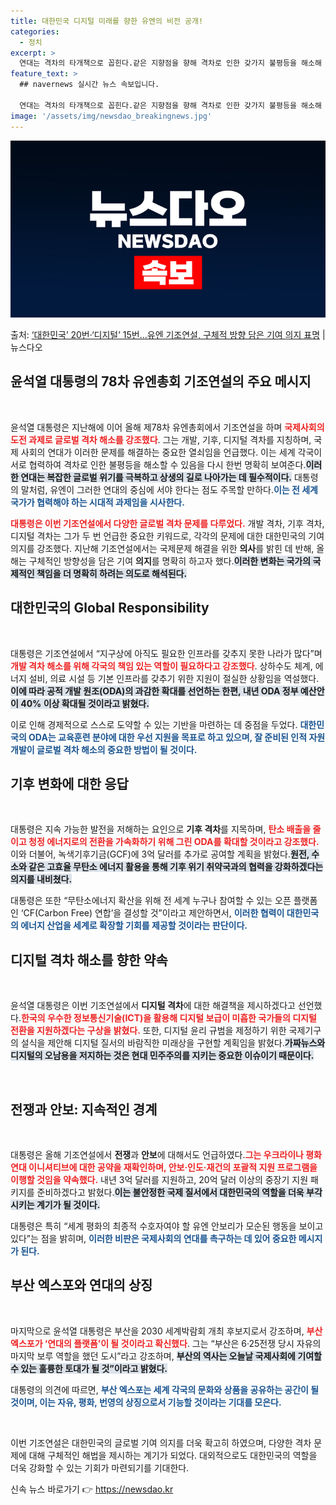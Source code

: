 ```yaml
---
title: 대한민국 디지털 미래를 향한 유엔의 비전 공개!
categories:
  - 정치
excerpt: >
  연대는 격차의 타개책으로 꼽힌다.같은 지향점을 향해 격차로 인한 갖가지 불평등을 해소해 나간다.특히 국가 간…
feature_text: >
  ## navernews 실시간 뉴스 속보입니다.

  연대는 격차의 타개책으로 꼽힌다.같은 지향점을 향해 격차로 인한 갖가지 불평등을 해소해 나간다.특히 국가 간…
image: '/assets/img/newsdao_breakingnews.jpg'
---
```


![뉴스다오 속보](/assets/img/newsdao_breakingnews.jpg)

<p>출처: <a href="https://newsdao.kr/2031" rel="dofollow">‘대한민국’ 20번·‘디지털’ 15번…유엔 기조연설, 구체적 방향 담은 기여 의지 표명</a> | 뉴스다오</p>

<h2 data-ke-size="size26">윤석열 대통령의 78차 유엔총회 기조연설의 주요 메시지</h2>

<p data-ke-size="size16">&nbsp;</p>

윤석열 대통령은 지난해에 이어 올해 제78차 유엔총회에서 기조연설을 하며 <b><span style="color: #ee2323;">국제사회의 도전 과제로 글로벌 격차 해소를 강조했다</span></b>. 그는 개발, 기후, 디지털 격차를 지칭하며, 국제 사회의 연대가 이러한 문제를 해결하는 중요한 열쇠임을 언급했다. 이는 세계 각국이 서로 협력하여 격차로 인한 불평등을 해소할 수 있음을 다시 한번 명확히 보여준다.<b><span style="background-color: #21538527;">이러한 연대는 복잡한 글로벌 위기를 극복하고 상생의 길로 나아가는 데 필수적이다.</span></b> 대통령의 말처럼, 유엔이 그러한 연대의 중심에 서야 한다는 점도 주목할 만하다.<b><span style="color: #1a5490;">이는 전 세계 국가가 협력해야 하는 시대적 과제임을 시사한다.</span></b>

<b><span style="color: #ee2323;">대통령은 이번 기조연설에서 다양한 글로벌 격차 문제를 다루었다.</span></b> 개발 격차, 기후 격차, 디지털 격차는 그가 두 번 언급한 중요한 키워드로, 각각의 문제에 대한 대한민국의 기여 의지를 강조했다. 지난해 기조연설에서는 국제문제 해결을 위한 <b>의사</b>를 밝힌 데 반해, 올해는 구체적인 방향성을 담은 기여 <b>의지</b>를 명확히 하고자 했다.<b><span style="background-color: #21538527;">이러한 변화는 국가의 국제적인 책임을 더 명확히 하려는 의도로 해석된다.</span></b> 

<h2 data-ke-size="size26">대한민국의 Global Responsibility</h2>

<p data-ke-size="size16">&nbsp;</p>

대통령은 기조연설에서 “지구상에 아직도 필요한 인프라를 갖추지 못한 나라가 많다”며 <b><span style="color: #ee2323;">개발 격차 해소를 위해 각국의 책임 있는 역할이 필요하다고 강조했다</span></b>. 상하수도 체계, 에너지 설비, 의료 시설 등 기본 인프라를 갖추기 위한 지원이 절실한 상황임을 역설했다.<b><span style="background-color: #21538527;">이에 따라 공적 개발 원조(ODA)의 과감한 확대를 선언하는 한편, 내년 ODA 정부 예산안이 40% 이상 확대될 것이라고 밝혔다.</span></b> 

이로 인해 경제적으로 스스로 도약할 수 있는 기반을 마련하는 데 중점을 두었다. <b><span style="color: #1a5490;">대한민국의 ODA는 교육훈련 분야에 대한 우선 지원을 목표로 하고 있으며, 잘 준비된 인적 자원 개발이 글로벌 격차 해소의 중요한 방법이 될 것이다.</span></b>

<h2 data-ke-size="size26">기후 변화에 대한 응답</h2>

<p data-ke-size="size16">&nbsp;</p>

대통령은 지속 가능한 발전을 저해하는 요인으로 <b>기후 격차</b>를 지목하며, <b><span style="color: #ee2323;">탄소 배출을 줄이고 청정 에너지로의 전환을 가속화하기 위해 그린 ODA를 확대할 것이라고 강조했다.</span></b> 이와 더불어, 녹색기후기금(GCF)에 3억 달러를 추가로 공여할 계획을 밝혔다.<b><span style="background-color: #21538527;">원전, 수소와 같은 고효율 무탄소 에너지 활용을 통해 기후 위기 취약국과의 협력을 강화하겠다는 의지를 내비쳤다.</span></b> 

대통령은 또한 “무탄소에너지 확산을 위해 전 세계 누구나 참여할 수 있는 오픈 플랫폼인 ‘CF(Carbon Free) 연합’을 결성할 것”이라고 제안하면서, <b><span style="color: #1a5490;">이러한 협력이 대한민국의 에너지 산업을 세계로 확장할 기회를 제공할 것이라는 판단이다.</span></b>

<h2 data-ke-size="size26">디지털 격차 해소를 향한 약속</h2>

<p data-ke-size="size16">&nbsp;</p>

윤석열 대통령은 이번 기조연설에서 <b>디지털 격차</b>에 대한 해결책을 제시하겠다고 선언했다.<b><span style="color: #ee2323;">한국의 우수한 정보통신기술(ICT)을 활용해 디지털 보급이 미흡한 국가들의 디지털 전환을 지원하겠다는 구상을 밝혔다.</span></b> 또한, 디지털 윤리 규범을 제정하기 위한 국제기구의 설식을 제안해 디지털 질서의 바람직한 미래상을 구현할 계획임을 밝혔다.<b><span style="background-color: #21538527;">가짜뉴스와 디지털의 오남용을 저지하는 것은 현대 민주주의를 지키는 중요한 이슈이기 때문이다.</span></b> 

<p data-ke-size="size16">&nbsp;</p>

<h2 data-ke-size="size26">전쟁과 안보: 지속적인 경계</h2>

<p data-ke-size="size16">&nbsp;</p>

대통령은 올해 기조연설에서 <b>전쟁</b>과 <b>안보</b>에 대해서도 언급하였다.<b><span style="color: #ee2323;">그는 우크라이나 평화 연대 이니셔티브에 대한 공약을 재확인하며, 안보·인도·재건의 포괄적 지원 프로그램을 이행할 것임을 약속했다.</span></b> 내년 3억 달러를 지원하고, 20억 달러 이상의 중장기 지원 패키지를 준비하겠다고 밝혔다.<b><span style="background-color: #21538527;">이는 불안정한 국제 질서에서 대한민국의 역할을 더욱 부각시키는 계기가 될 것이다.</span></b>

대통령은 특히 “세계 평화의 최종적 수호자여야 할 유엔 안보리가 모순된 행동을 보이고 있다”는 점을 밝히며, <b><span style="color: #1a5490;">이러한 비판은 국제사회의 연대를 촉구하는 데 있어 중요한 메시지가 된다.</span></b>

<h2 data-ke-size="size26">부산 엑스포와 연대의 상징</h2>

<p data-ke-size="size16">&nbsp;</p>

마지막으로 윤석열 대통령은 부산을 2030 세계박람회 개최 후보지로서 강조하며, <b><span style="color: #ee2323;">부산 엑스포가 ‘연대의 플랫폼’이 될 것이라고 확신했다</span></b>. 그는 “부산은 6·25전쟁 당시 자유의 마지막 보루 역할을 했던 도시”라고 강조하며, <b><span style="background-color: #21538527;">부산의 역사는 오늘날 국제사회에 기여할 수 있는 훌륭한 토대가 될 것”이라고 밝혔다.</span></b>

대통령의 의견에 따르면, <b><span style="color: #1a5490;">부산 엑스포는 세계 각국의 문화와 상품을 공유하는 공간이 될 것이며, 이는 자유, 평화, 번영의 상징으로서 기능할 것이라는 기대를 모은다.</span></b> 

<p data-ke-size="size16">&nbsp;</p>

이번 기조연설은 대한민국의 글로벌 기여 의지를 더욱 확고히 하였으며, 다양한 격차 문제에 대해 구체적인 해법을 제시하는 계기가 되었다. 대외적으로도 대한민국의 역할을 더욱 강화할 수 있는 기회가 마련되기를 기대한다. 

신속 뉴스 바로가기 👉 <a href="https://newsdao.kr" rel="dofollow">https://newsdao.kr</a>



